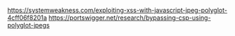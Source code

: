 https://systemweakness.com/exploiting-xss-with-javascript-jpeg-polyglot-4cff06f8201a
https://portswigger.net/research/bypassing-csp-using-polyglot-jpegs